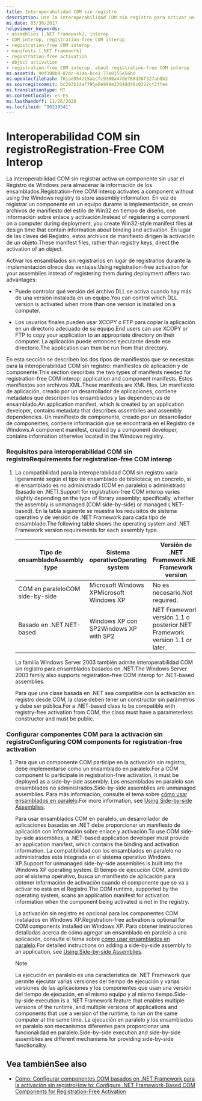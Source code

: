 ```yaml
---
title: Interoperabilidad COM sin registro
description: Use la interoperabilidad COM sin registro para activar un componente sin utilizar el Registro de Windows para almacenar información de los ensamblados.
ms.date: 03/30/2017
helpviewer_keywords:
- assemblies [.NET Framework], interop
- COM interop, registration-free COM interop
- registration-free COM interop
- manifests [.NET Framework]
- registration-free activation
- object activation
- registration-free COM interop, about registration-free COM interop
ms.assetid: 90f308b9-82dc-414a-bce1-77e0155e56bd
ms.openlocfilehash: f61ad954215aecfc9380a47de788d36f327ab0b3
ms.sourcegitcommit: bc293b14af795e0e999e3304dd40c0222cf2ffe4
ms.translationtype: HT
ms.contentlocale: es-ES
ms.lasthandoff: 11/26/2020
ms.locfileid: "96239541"
---
```

# <a name="registration-free-com-interop"></a><span data-ttu-id="fe733-103">Interoperabilidad COM sin registro</span><span class="sxs-lookup"><span data-stu-id="fe733-103">Registration-Free COM Interop</span></span>

<span data-ttu-id="fe733-104">La interoperabilidad COM sin registrar activa un componente sin usar el Registro de Windows para almacenar la información de los ensamblados.</span><span class="sxs-lookup"><span data-stu-id="fe733-104">Registration-free COM interop activates a component without using the Windows registry to store assembly information.</span></span> <span data-ttu-id="fe733-105">En vez de registrar un componente en un equipo durante la implementación, se crean archivos de manifiesto del estilo de Win32 en tiempo de diseño, con información sobre enlace y activación.</span><span class="sxs-lookup"><span data-stu-id="fe733-105">Instead of registering a component on a computer during deployment, you create Win32-style manifest files at design time that contain information about binding and activation.</span></span> <span data-ttu-id="fe733-106">En lugar de las claves del Registro, estos archivos de manifiesto dirigen la activación de un objeto.</span><span class="sxs-lookup"><span data-stu-id="fe733-106">These manifest files, rather than registry keys, direct the activation of an object.</span></span>  
  
 <span data-ttu-id="fe733-107">Activar los ensamblados sin registrarlos en lugar de registrarlos durante la implementación ofrece dos ventajas:</span><span class="sxs-lookup"><span data-stu-id="fe733-107">Using registration-free activation for your assemblies instead of registering them during deployment offers two advantages:</span></span>  
  
- <span data-ttu-id="fe733-108">Puede controlar qué versión del archivo DLL se activa cuando hay más de una versión instalada en un equipo.</span><span class="sxs-lookup"><span data-stu-id="fe733-108">You can control which DLL version is activated when more than one version is installed on a computer.</span></span>  
  
- <span data-ttu-id="fe733-109">Los usuarios finales pueden usar XCOPY o FTP para copiar la aplicación en un directorio adecuado de su equipo.</span><span class="sxs-lookup"><span data-stu-id="fe733-109">End users can use XCOPY or FTP to copy your application to an appropriate directory on their computer.</span></span> <span data-ttu-id="fe733-110">La aplicación puede entonces ejecutarse desde ese directorio.</span><span class="sxs-lookup"><span data-stu-id="fe733-110">The application can then be run from that directory.</span></span>  
  
 <span data-ttu-id="fe733-111">En esta sección se describen los dos tipos de manifiestos que se necesitan para la interoperabilidad COM sin registro: manifiestos de aplicación y de componente.</span><span class="sxs-lookup"><span data-stu-id="fe733-111">This section describes the two types of manifests needed for registration-free COM interop: application and component manifests.</span></span> <span data-ttu-id="fe733-112">Estos manifiestos son archivos XML.</span><span class="sxs-lookup"><span data-stu-id="fe733-112">These manifests are XML files.</span></span> <span data-ttu-id="fe733-113">Un manifiesto de aplicación, creado por un desarrollador de aplicaciones, contiene metadatos que describen los ensamblados y las dependencias de ensamblado.</span><span class="sxs-lookup"><span data-stu-id="fe733-113">An application manifest, which is created by an application developer, contains metadata that describes assemblies and assembly dependencies.</span></span> <span data-ttu-id="fe733-114">Un manifiesto de componente, creado por un desarrollador de componentes, contiene información que se encontraría en el Registro de Windows.</span><span class="sxs-lookup"><span data-stu-id="fe733-114">A component manifest, created by a component developer, contains information otherwise located in the Windows registry.</span></span>  
  
### <a name="requirements-for-registration-free-com-interop"></a><span data-ttu-id="fe733-115">Requisitos para interoperabilidad COM sin registro</span><span class="sxs-lookup"><span data-stu-id="fe733-115">Requirements for registration-free COM interop</span></span>  
  
1. <span data-ttu-id="fe733-116">La compatibilidad para la interoperabilidad COM sin registro varía ligeramente según el tipo de ensamblado de biblioteca; en concreto, si el ensamblado es no administrado (COM en paralelo) o administrado (basado en .NET).</span><span class="sxs-lookup"><span data-stu-id="fe733-116">Support for registration-free COM interop varies slightly depending on the type of library assembly; specifically, whether the assembly is unmanaged (COM side-by-side) or managed (.NET-based).</span></span> <span data-ttu-id="fe733-117">En la tabla siguiente se muestra los requisitos de sistema operativo y de versión de .NET Framework para cada tipo de ensamblado.</span><span class="sxs-lookup"><span data-stu-id="fe733-117">The following table shows the operating system and .NET Framework version requirements for each assembly type.</span></span>  
  
    |<span data-ttu-id="fe733-118">Tipo de ensamblado</span><span class="sxs-lookup"><span data-stu-id="fe733-118">Assembly type</span></span>|<span data-ttu-id="fe733-119">Sistema operativo</span><span class="sxs-lookup"><span data-stu-id="fe733-119">Operating system</span></span>|<span data-ttu-id="fe733-120">Versión de .NET Framework</span><span class="sxs-lookup"><span data-stu-id="fe733-120">.NET Framework version</span></span>|  
    |-------------------|----------------------|----------------------------|  
    |<span data-ttu-id="fe733-121">COM en paralelo</span><span class="sxs-lookup"><span data-stu-id="fe733-121">COM side-by-side</span></span>|<span data-ttu-id="fe733-122">Microsoft Windows XP</span><span class="sxs-lookup"><span data-stu-id="fe733-122">Microsoft Windows XP</span></span>|<span data-ttu-id="fe733-123">No es necesario.</span><span class="sxs-lookup"><span data-stu-id="fe733-123">Not required.</span></span>|  
    |<span data-ttu-id="fe733-124">Basado en .NET</span><span class="sxs-lookup"><span data-stu-id="fe733-124">.NET-based</span></span>|<span data-ttu-id="fe733-125">Windows XP con SP2</span><span class="sxs-lookup"><span data-stu-id="fe733-125">Windows XP with SP2</span></span>|<span data-ttu-id="fe733-126">NET Framework versión 1.1 o posterior.</span><span class="sxs-lookup"><span data-stu-id="fe733-126">NET Framework version 1.1 or later.</span></span>|  
  
     <span data-ttu-id="fe733-127">La familia Windows Server 2003 también admite interoperabilidad COM sin registro para ensamblados basados en .NET.</span><span class="sxs-lookup"><span data-stu-id="fe733-127">The Windows Server 2003 family also supports registration-free COM interop for .NET-based assemblies.</span></span>  
  
     <span data-ttu-id="fe733-128">Para que una clase basada en .NET sea compatible con la activación sin registro desde COM, la clase deben tener un constructor sin parámetros y debe ser pública.</span><span class="sxs-lookup"><span data-stu-id="fe733-128">For a .NET-based class to be compatible with registry-free activation from COM, the class must have a parameterless constructor and must be public.</span></span>  
  
### <a name="configuring-com-components-for-registration-free-activation"></a><span data-ttu-id="fe733-129">Configurar componentes COM para la activación sin registro</span><span class="sxs-lookup"><span data-stu-id="fe733-129">Configuring COM components for registration-free activation</span></span>  
  
1. <span data-ttu-id="fe733-130">Para que un componente COM participe en la activación sin registro, debe implementarse como un ensamblado en paralelo.</span><span class="sxs-lookup"><span data-stu-id="fe733-130">For a COM component to participate in registration-free activation, it must be deployed as a side-by-side assembly.</span></span> <span data-ttu-id="fe733-131">Los ensamblados en paralelo son ensamblados no administrados.</span><span class="sxs-lookup"><span data-stu-id="fe733-131">Side-by-side assemblies are unmanaged assemblies.</span></span>  <span data-ttu-id="fe733-132">Para más información, consulte el tema sobre [cómo usar ensamblados en paralelo](/windows/desktop/SbsCs/using-side-by-side-assemblies).</span><span class="sxs-lookup"><span data-stu-id="fe733-132">For more information, see [Using Side-by-side Assemblies](/windows/desktop/SbsCs/using-side-by-side-assemblies).</span></span>  
  
     <span data-ttu-id="fe733-133">Para usar ensamblados COM en paralelo, un desarrollador de aplicaciones basadas en .NET debe proporcionar un manifiesto de aplicación con información sobre enlace y activación.</span><span class="sxs-lookup"><span data-stu-id="fe733-133">To use COM side-by-side assemblies, a .NET-based application developer must provide an application manifest, which contains the binding and activation information.</span></span> <span data-ttu-id="fe733-134">La compatibilidad con los ensamblados en paralelo no administrados está integrada en el sistema operativo Windows XP.</span><span class="sxs-lookup"><span data-stu-id="fe733-134">Support for unmanaged side-by-side assemblies is built into the Windows XP operating system.</span></span> <span data-ttu-id="fe733-135">El tiempo de ejecución COM, admitido por el sistema operativo, busca un manifiesto de aplicación para obtener información de activación cuando el componente que se va a activar no está en el Registro.</span><span class="sxs-lookup"><span data-stu-id="fe733-135">The COM runtime, supported by the operating system, scans an application manifest for activation information when the component being activated is not in the registry.</span></span>  
  
     <span data-ttu-id="fe733-136">La activación sin registro es opcional para los componentes COM instalados en Windows XP.</span><span class="sxs-lookup"><span data-stu-id="fe733-136">Registration-free activation is optional for COM components installed on Windows XP.</span></span> <span data-ttu-id="fe733-137">Para obtener instrucciones detalladas acerca de cómo agregar un ensamblado en paralelo a una aplicación, consulte el tema sobre [cómo usar ensamblados en paralelo](/windows/desktop/SbsCs/using-side-by-side-assemblies).</span><span class="sxs-lookup"><span data-stu-id="fe733-137">For detailed instructions on adding a side-by-side assembly to an application, see [Using Side-by-side Assemblies](/windows/desktop/SbsCs/using-side-by-side-assemblies).</span></span>  
  
    > [!NOTE]
    > <span data-ttu-id="fe733-138">La ejecución en paralelo es una característica de .NET Framework que permite ejecutar varias versiones del tiempo de ejecución y varias versiones de las aplicaciones y los componentes que usan una versión del tiempo de ejecución, en el mismo equipo y al mismo tiempo.</span><span class="sxs-lookup"><span data-stu-id="fe733-138">Side-by-side execution is a .NET Framework feature that enables multiple versions of the runtime, and multiple versions of applications and components that use a version of the runtime, to run on the same computer at the same time.</span></span> <span data-ttu-id="fe733-139">La ejecución en paralelo y los ensamblados en paralelo son mecanismos diferentes para proporcionar una funcionalidad en paralelo.</span><span class="sxs-lookup"><span data-stu-id="fe733-139">Side-by-side execution and side-by-side assemblies are different mechanisms for providing side-by-side functionality.</span></span>  
  
## <a name="see-also"></a><span data-ttu-id="fe733-140">Vea también</span><span class="sxs-lookup"><span data-stu-id="fe733-140">See also</span></span>

- [<span data-ttu-id="fe733-141">Cómo: Configurar componentes COM basados en .NET Framework para la activación sin registro</span><span class="sxs-lookup"><span data-stu-id="fe733-141">How to: Configure .NET Framework-Based COM Components for Registration-Free Activation</span></span>](configure-net-framework-based-com-components-for-reg.md)
